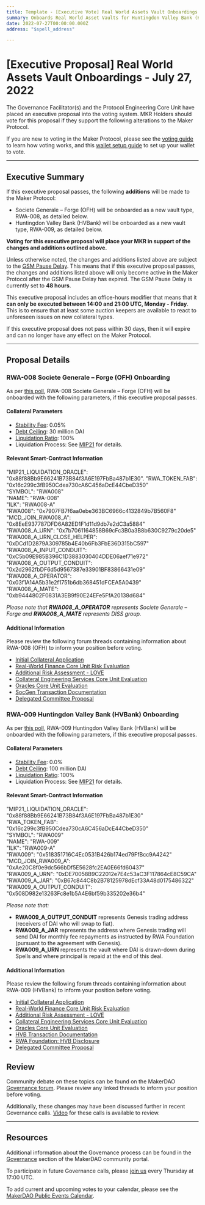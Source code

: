 ```yaml
---
title: Template - [Executive Vote] Real World Assets Vault Onboardings - July 27, 2022
summary: Onboards Real World Asset Vaults for Huntingdon Valley Bank (HVBank) and Societe Generale – Forge (OFH).
date: 2022-07-27T00:00:00.000Z
address: "$spell_address"

---
```

# [Executive Proposal] Real World Assets Vault Onboardings - July 27, 2022

The Governance Facilitator(s) and the Protocol Engineering Core Unit have placed an executive proposal into the voting system. MKR Holders should vote for this proposal if they support the following alterations to the Maker Protocol.

If you are new to voting in the Maker Protocol, please see the [voting guide](https://community-development.makerdao.com/en/learn/governance/how-voting-works/) to learn how voting works, and this [wallet setup guide](https://community-development.makerdao.com/en/learn/governance/voting-setup/) to set up your wallet to vote.

---

## Executive Summary

If this executive proposal passes, the following **additions** will be made to the Maker Protocol:
- Societe Generale – Forge (OFH) will be onboarded as a new vault type, RWA-008, as detailed below. 
- Huntingdon Valley Bank (HVBank) will be onboarded as a new vault type, RWA-009, as detailed below. 


**Voting for this executive proposal will place your MKR in support of the changes and additions outlined above.**

Unless otherwise noted, the changes and additions listed above are subject to the [GSM Pause Delay](https://manual.makerdao.com/parameter-index/core/param-gsm-pause-delay). This means that if this executive proposal passes, the changes and additions listed above will only become active in the Maker Protocol after the GSM Pause Delay has expired. The GSM Pause Delay is currently set to **48 hours**.

This executive proposal includes an office-hours modifier that means that it **can only be executed between 14:00 and 21:00 UTC, Monday - Friday**. This is to ensure that at least some auction keepers are available to react to unforeseen issues on new collateral types.

If this executive proposal does not pass within 30 days, then it will expire and can no longer have any effect on the Maker Protocol.

---

## Proposal Details

### RWA-008 Societe Generale – Forge (OFH) Onboarding

As per [this poll](https://vote.makerdao.com/polling/QmajCtnG#vote-breakdown), RWA-008 Societe Generale – Forge (OFH) will be onboarded with the following parameters, if this executive proposal passes.

#### Collateral Parameters

* [Stability Fee](https://manual.makerdao.com/parameter-index/vault-risk/param-stability-fee): 0.05%
* [Debt Ceiling](https://manual.makerdao.com/parameter-index/vault-risk/param-debt-ceiling): 30 million DAI
* [Liquidation Ratio](https://manual.makerdao.com/parameter-index/vault-risk/param-liquidation-ratio): 100%
* Liquidation Process: See [MIP21](https://mips.makerdao.com/mips/details/MIP21) for details.

#### Relevant Smart-Contract Information

"MIP21_LIQUIDATION_ORACLE": "0x88f88Bb9E66241B73B84f3A6E197FbBa487b1E30". 
"RWA_TOKEN_FAB": "0x16c299c3fB950Cdea730cA6C456aDcE44CbeD350"  
"SYMBOL": "RWA008"  
"NAME": "RWA-008"  
"ILK": "RWA008-A"  
"RWA008": "0x7907FB7f6aa0ebe363BC6966c4132849b7B560F8"  
"MCD_JOIN_RWA008_A": "0x8EeE937787DFD6A82ED1F1d11d9db7e2dC3a5884"  
"RWA008_A_URN": "0x7b7061164858B69cFc3B0a3B8b630C9279c20de5"  
"RWA008_A_URN_CLOSE_HELPER": "0xDCd1D2879A309785b4E40b6Fb3FbE36D315bC597"  
"RWA008_A_INPUT_CONDUIT": "0xC5b09E985B396C1D3883030404DDE06aef71e972"  
"RWA008_A_OUTPUT_CONDUIT": "0x2d2962fbDF6d5d9567387e33901BF83866431e09"  
"RWA008_A_OPERATOR": "0x03f1A14A5b31e2f1751b6db368451dFCEA5A0439"  
"RWA008_A_MATE": "0xb9444802F0831A3EB9f90E24EFe5FfA20138d684"  

*Please note that **RWA008_A_OPERATOR** represents Societe Generale – Forge and **RWA008_A_MATE** represents DISS group.*

#### Additional Information

Please review the following forum threads containing information about RWA-008 (OFH) to inform your position before voting.
* [Initial Collateral Application](https://forum.makerdao.com/t/security-tokens-refinancing-mip6-application-for-ofh-tokens/10605)
* [Real-World Finance Core Unit Risk Evaluation](https://forum.makerdao.com/t/sg-forge-socgen-risk-assessment/15638)
* [Additional Risk Assessment - LOVE](https://forum.makerdao.com/t/sg-forge-socgen-risk-assessment/15638/14)
* [Collateral Engineering Services Core Unit Evaluation](https://forum.makerdao.com/t/rwa008-ofh-mip21-token-ces-domain-team-assessment/15239)
* [Oracles Core Unit Evaluation](https://forum.makerdao.com/t/rwa-008-ofh-collateral-onboarding-oracle-assessment/15268)
* [SocGen Transaction Documentation](https://api.ipfsbrowser.com/ipfs/get.php?hash=QmW1UBVjPtHDo42oNzG2vspwggyeBfENS1xsPtpKLyDBvb)
* [Delegated Committee Proposal](https://forum.makerdao.com/t/real-world-finance-decision-making-and-delegated-committee-proposal/15276)


### RWA-009 Huntingdon Valley Bank (HVBank) Onboarding

As per [this poll](https://vote.makerdao.com/polling/QmQMDasC#vote-breakdown), RWA-009 Huntingdon Valley Bank (HVBank) will be onboarded with the following parameters, if this executive proposal passes.
 
#### Collateral Parameters

* [Stability Fee](https://manual.makerdao.com/parameter-index/vault-risk/param-stability-fee): 0.0%
* [Debt Ceiling](https://manual.makerdao.com/parameter-index/vault-risk/param-debt-ceiling): 100 million DAI
* [Liquidation Ratio](https://manual.makerdao.com/parameter-index/vault-risk/param-liquidation-ratio): 100%
* Liquidation Process: See [MIP21](https://forum.makerdao.com/t/mip21-real-world-assets-off-chain-asset-backed-lender/3917) for details.

#### Relevant Smart-Contract Information

"MIP21_LIQUIDATION_ORACLE": "0x88f88Bb9E66241B73B84f3A6E197FbBa487b1E30"  
"RWA_TOKEN_FAB": "0x16c299c3fB950Cdea730cA6C456aDcE44CbeD350"  
"SYMBOL": "RWA009"  
"NAME": "RWA-009"  
"ILK": "RWA009-A"  
"RWA009": "0x518351716C4Ec0531B426b174ed79FfBcc9A4242"  
"MCD_JOIN_RWA009_A": "0xAe20C8f0e9dc566bDf5E5628fc2EA0E66fd60437"  
"RWA009_A_URN": "0xDE70058B9C22012e7E4c53aC3F117864cE8C59CA"  
"RWA009_A_JAR": "0xB67c844C8b2B78125978dEcf33A48d0175486322"  
"RWA009_A_OUTPUT_CONDUIT": "0x508D982e13263Fc8e1b5A4E6bf59b335202e36b4"  

*Please note that:*
- **RWA009_A_OUTPUT_CONDUIT** represents Genesis trading address (receivers of DAI who will swap to fiat).
- **RWA009_A_JAR** represents the address where Genesis trading will send DAI for monthly fee repayments as instructed by RWA Foundation (pursuant to the agreement with Genesis).
- **RWA009_A_URN** represents the vault where DAI is drawn-down during Spells and where principal is repaid at the end of this deal.

#### Additional Information

Please review the following forum threads containing information about RWA-009 (HVBank) to inform your position before voting.
* [Initial Collateral Application](https://forum.makerdao.com/t/mip6-huntingdon-valley-bank-loan-syndication-collateral-onboarding-application/14219)
* [Real-World Finance Core Unit Risk Evaluation](https://forum.makerdao.com/t/huntingdon-valley-bank-hvb-rwa-collateral-onboarding-risk-assessment/15828/1)
* [Additional Risk Assessment - LOVE](https://forum.makerdao.com/t/huntingdon-valley-bank-hvb-additional-risk-assessment-love-cu-in-incubation/15886)
* [Collateral Engineering Services Core Unit Evaluation](https://forum.makerdao.com/t/rwa009-hvbank-mip21-token-ces-domain-team-assessment/15861)
* [Oracles Core Unit Evaluation](https://forum.makerdao.com/t/rwa009-huntingdon-valley-bank-collateral-onboarding-oracle-assessment/16069/1)
* [HVB Transaction Documentation](https://forum.makerdao.com/t/huntingdon-valley-bank-transaction-documents-on-permaweb/16264)
* [RWA Foundation: HVB Disclosure](https://forum.makerdao.com/t/rwa-foundation-hvb-disclosure/16267)
* [Delegated Committee Proposal](https://forum.makerdao.com/t/real-world-finance-decision-making-and-delegated-committee-proposal/15276)

## Review

Community debate on these topics can be found on the MakerDAO [Governance forum](https://forum.makerdao.com/). Please review any linked threads to inform your position before voting.

Additionally, these changes may have been discussed further in recent Governance calls. [Video](https://www.youtube.com/playlist?list=PLLzkWCj8ywWNq5-90-Id6VPSsrk4OWVan) for these calls is available to review.

---

## Resources

Additional information about the Governance process can be found in the [Governance](https://community-development.makerdao.com/en/learn/governance) section of the MakerDAO community portal.

To participate in future Governance calls, please [join us](https://github.com/makerdao/community/tree/master/governance/governance-and-risk-meetings) every Thursday at 17:00 UTC.

To add current and upcoming votes to your calendar, please see the [MakerDAO Public Events Calendar](https://calendar.google.com/calendar/embed?src=makerdao.com_3efhm2ghipksegl009ktniomdk%40group.calendar.google.com&ctz=UTC&mode=week&showCalendars=0&showPrint=0).
